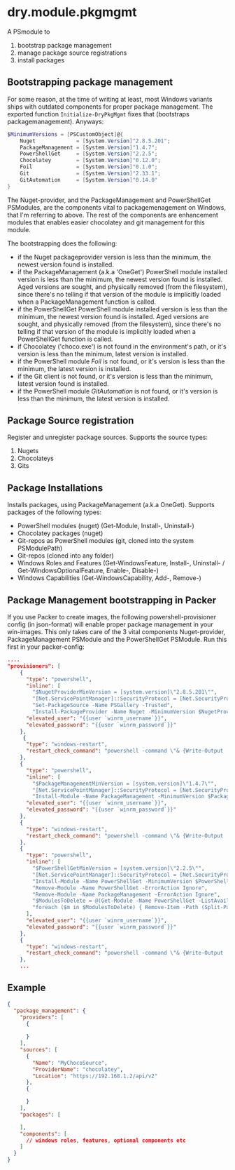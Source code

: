 # dry.module.pkgmgmt

A PSmodule to
 1. bootstrap package management 
 1. manage package source registrations
 1. install packages

## Bootstrapping package management
For some reason, at the time of writing at least, most Windows variants ships with outdated components for proper package management. The exported function `Initialize-DryPkgMgmt` fixes that (bootstraps packagemanagement). 
Anyways:

```powershell
$MinimumVersions = [PSCustomObject]@{
    Nuget             = [System.Version]"2.8.5.201";
    PackageManagement = [System.Version]"1.4.7";
    PowerShellGet     = [System.Version]"2.2.5";
    Chocolatey        = [System.Version]"0.12.0";
    Foil              = [System.Version]"0.1.0";
    Git               = [System.Version]"2.33.1";
    GitAutomation     = [System.Version]"0.14.0" 
}
```
The Nuget-provider, and the PackageManagement and PowerShellGet PSModules, are the components vital to packagemenagement on Windows, that I'm referring to above. The rest of the components are enhancement modules that enables easier chocolatey and git management for this module. 

The bootstrapping does the following: 

- if the Nuget packageprovider version is less than the minimum, the newest version found is installed.
- if the PackageManagement (a.k.a 'OneGet') PowerShell module installed version is less than the minimum, the newest version found is installed. Aged versions are sought, and physically removed (from the filesystem), since there's no telling if that version of the module is implicitly loaded when a PackageManagement function is called.
- if the PowerShellGet PowerShell module installed version is less than the minimum, the newest version found is installed. Aged versions are sought, and physically removed (from the filesystem), since there's no telling if that version of the module is implicitly loaded when a PowerShellGet function is called.
- if Chocolatey ('choco.exe') is not found in the environment's path, or it's version is less than the minimum, latest version is installed. 
- if the PowerShell module *Foil* is not found, or it's version is less than the minimum, the latest version is installed. 
- if the Git client is not found, or it's version is less than the minimum, latest version found is installed.
- if the PowerShell module *GitAutomation* is not found, or it's version is less than the minimum, the latest version is installed. 

## Package Source registration
Register and unregister package sources. Supports the source types:

1. Nugets
1. Chocolateys
1. Gits


## Package Installations
Installs packages, using PackageManagement (a.k.a OneGet). Supports packages of the following types: 

- PowerShell modules (nuget) (Get-Module, Install-, Uninstall-)
- Chocolatey packages (nuget)
- Git-repos as PowerShell modules (git, cloned into the system PSModulePath)
- Git-repos (cloned into any folder)
- Windows Roles and Features (Get-WindowsFeature, Install-, Uninstall- / Get-WindowsOptionalFeature, Enable-, Disable-)
- Windows Capabilities (Get-WindowsCapability, Add-, Remove-)


## Package Management bootstrapping in Packer
If you use Packer to create images, the following powershell-provisioner config (in json-format) will enable proper package management in your win-images. This only takes care of the 3 vital components Nuget-provider, PackageManagement PSModule and the PowerShellGet PSModule. Run this first in your packer-config: 

```json
....
"provisioners": [
    {
      "type": "powershell",
      "inline": [
        "$NugetProviderMinVersion = [system.version]\"2.8.5.201\"",
        "[Net.ServicePointManager]::SecurityProtocol = [Net.SecurityProtocolType]::Tls12",
        "Set-PackageSource -Name PSGallery -Trusted",
        "Install-PackageProvider -Name Nuget -MinimumVersion $NugetProviderMinVersion -Scope AllUsers -Confirm:$false -Force"],
      "elevated_user": "{{user `winrm_username`}}",
      "elevated_password": "{{user `winrm_password`}}"
    },
     {
      "type": "windows-restart",
      "restart_check_command": "powershell -command \"& {Write-Output 'restarted.'}\""
    },
    {
      "type": "powershell",
      "inline": [
        "$PackageManagementMinVersion = [system.version]\"1.4.7\"",
        "[Net.ServicePointManager]::SecurityProtocol = [Net.SecurityProtocolType]::Tls12",
        "Install-Module -Name PackageManagement -MinimumVersion $PackageManagementMinVersion -Scope AllUsers -AllowClobber -Repository PSGallery -Confirm:$false -Force"],
      "elevated_user": "{{user `winrm_username`}}",
      "elevated_password": "{{user `winrm_password`}}"
    },
    {
      "type": "windows-restart",
      "restart_check_command": "powershell -command \"& {Write-Output 'restarted.'}\""
    },
    {
      "type": "powershell",
      "inline": [
        "$PowerShellGetMinVersion = [system.version]\"2.2.5\"",
        "[Net.ServicePointManager]::SecurityProtocol = [Net.SecurityProtocolType]::Tls12",
        "Install-Module -Name PowerShellGet -MinimumVersion $PowerShellGetMinVersion -Scope AllUsers -AllowClobber -Repository PSGallery -Confirm:$false -Force -WarningAction Continue",
        "Remove-Module -Name PowerShellGet -ErrorAction Ignore",
        "Remove-Module -Name PackageManagement -ErrorAction Ignore",
        "$ModulesToDelete = @(Get-Module -Name PowerShellGet -ListAvailable | Where-Object Version -lt $PowerShellGetMinVersion)",
        "foreach ($m in $ModulesToDelete) { Remove-Item -Path (Split-Path -Path $m.Path) -Recurse -Force }"
      ],
      "elevated_user": "{{user `winrm_username`}}",
      "elevated_password": "{{user `winrm_password`}}"
    },
    {
      "type": "windows-restart",
      "restart_check_command": "powershell -command \"& {Write-Output 'restarted.'}\""
    },
    ...
```

## Example

```json
{
  "package_management": {
    "providers": [
      {
        
      }
    ],
    "sources": [
      {
        "Name": "MyChocoSource",
        "ProviderName": "chocolatey",
        "Location": "https://192.168.1.2/api/v2"
      },
      {

      }
    ],
    "packages": [

    ],
    "components": [
      // windows roles, features, optional components etc
    ]
  }
}
```